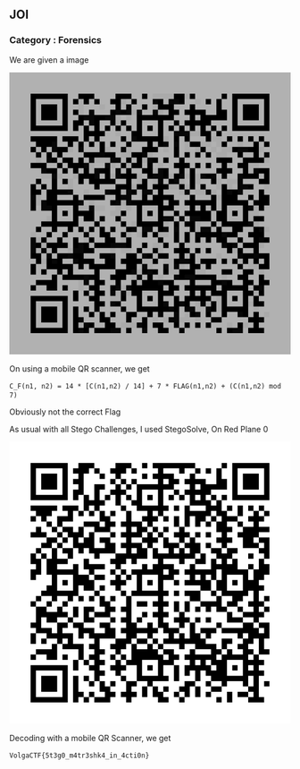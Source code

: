 ## JOI

### Category : Forensics

We are given a image

![Image](result.png)

On using a mobile QR scanner, we get

```
C_F(n1, n2) = 14 * [C(n1,n2) / 14] + 7 * FLAG(n1,n2) + (C(n1,n2) mod 7)
```
Obviously not the correct Flag

As usual with all Stego Challenges, I used StegoSolve, On Red Plane 0

![Image](soln.bmp)

Decoding with a mobile QR Scanner, we get

```
VolgaCTF{5t3g0_m4tr3shk4_in_4cti0n}
```
